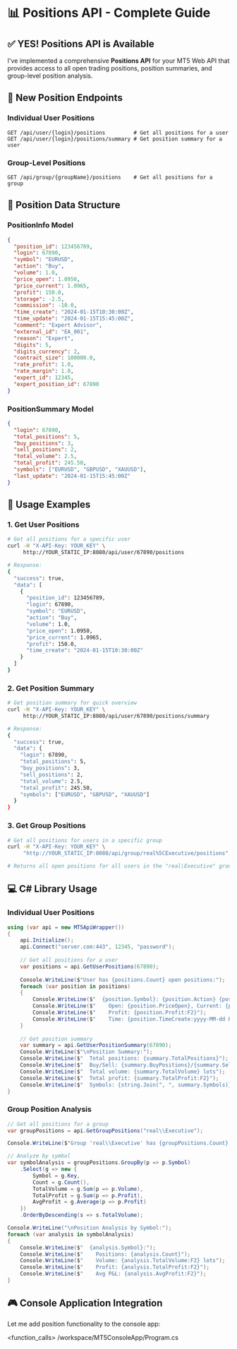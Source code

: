 # 📊 Positions API - Complete Guide

## ✅ **YES! Positions API is Available**

I've implemented a comprehensive **Positions API** for your MT5 Web API that provides access to all open trading positions, position summaries, and group-level position analysis.

## 🚀 **New Position Endpoints**

### **Individual User Positions**
```http
GET /api/user/{login}/positions         # Get all positions for a user
GET /api/user/{login}/positions/summary # Get position summary for a user
```

### **Group-Level Positions**
```http
GET /api/group/{groupName}/positions    # Get all positions for a group
```

## 🔧 **Position Data Structure**

### **PositionInfo Model**
```json
{
  "position_id": 123456789,
  "login": 67890,
  "symbol": "EURUSD",
  "action": "Buy",
  "volume": 1.0,
  "price_open": 1.0950,
  "price_current": 1.0965,
  "profit": 150.0,
  "storage": -2.5,
  "commission": -10.0,
  "time_create": "2024-01-15T10:30:00Z",
  "time_update": "2024-01-15T15:45:00Z",
  "comment": "Expert Advisor",
  "external_id": "EA_001",
  "reason": "Expert",
  "digits": 5,
  "digits_currency": 2,
  "contract_size": 100000.0,
  "rate_profit": 1.0,
  "rate_margin": 1.0,
  "expert_id": 12345,
  "expert_position_id": 67890
}
```

### **PositionSummary Model**
```json
{
  "login": 67890,
  "total_positions": 5,
  "buy_positions": 3,
  "sell_positions": 2,
  "total_volume": 2.5,
  "total_profit": 245.50,
  "symbols": ["EURUSD", "GBPUSD", "XAUUSD"],
  "last_update": "2024-01-15T15:45:00Z"
}
```

## 🎯 **Usage Examples**

### **1. Get User Positions**
```bash
# Get all positions for a specific user
curl -H "X-API-Key: YOUR_KEY" \
     http://YOUR_STATIC_IP:8080/api/user/67890/positions

# Response:
{
  "success": true,
  "data": [
    {
      "position_id": 123456789,
      "login": 67890,
      "symbol": "EURUSD",
      "action": "Buy",
      "volume": 1.0,
      "price_open": 1.0950,
      "price_current": 1.0965,
      "profit": 150.0,
      "time_create": "2024-01-15T10:30:00Z"
    }
  ]
}
```

### **2. Get Position Summary**
```bash
# Get position summary for quick overview
curl -H "X-API-Key: YOUR_KEY" \
     http://YOUR_STATIC_IP:8080/api/user/67890/positions/summary

# Response:
{
  "success": true,
  "data": {
    "login": 67890,
    "total_positions": 5,
    "buy_positions": 3,
    "sell_positions": 2,
    "total_volume": 2.5,
    "total_profit": 245.50,
    "symbols": ["EURUSD", "GBPUSD", "XAUUSD"]
  }
}
```

### **3. Get Group Positions**
```bash
# Get all positions for users in a specific group
curl -H "X-API-Key: YOUR_KEY" \
     "http://YOUR_STATIC_IP:8080/api/group/real%5CExecutive/positions"

# Returns all open positions for all users in the "real\Executive" group
```

## 💻 **C# Library Usage**

### **Individual User Positions**
```csharp
using (var api = new MT5ApiWrapper())
{
    api.Initialize();
    api.Connect("server.com:443", 12345, "password");
    
    // Get all positions for a user
    var positions = api.GetUserPositions(67890);
    
    Console.WriteLine($"User has {positions.Count} open positions:");
    foreach (var position in positions)
    {
        Console.WriteLine($"  {position.Symbol}: {position.Action} {position.Volume} lots");
        Console.WriteLine($"    Open: {position.PriceOpen}, Current: {position.PriceCurrent}");
        Console.WriteLine($"    Profit: {position.Profit:F2}");
        Console.WriteLine($"    Time: {position.TimeCreate:yyyy-MM-dd HH:mm}");
    }
    
    // Get position summary
    var summary = api.GetUserPositionSummary(67890);
    Console.WriteLine($"\nPosition Summary:");
    Console.WriteLine($"  Total positions: {summary.TotalPositions}");
    Console.WriteLine($"  Buy/Sell: {summary.BuyPositions}/{summary.SellPositions}");
    Console.WriteLine($"  Total volume: {summary.TotalVolume} lots");
    Console.WriteLine($"  Total profit: {summary.TotalProfit:F2}");
    Console.WriteLine($"  Symbols: {string.Join(", ", summary.Symbols)}");
}
```

### **Group Position Analysis**
```csharp
// Get all positions for a group
var groupPositions = api.GetGroupPositions("real\\Executive");

Console.WriteLine($"Group 'real\\Executive' has {groupPositions.Count} open positions");

// Analyze by symbol
var symbolAnalysis = groupPositions.GroupBy(p => p.Symbol)
    .Select(g => new {
        Symbol = g.Key,
        Count = g.Count(),
        TotalVolume = g.Sum(p => p.Volume),
        TotalProfit = g.Sum(p => p.Profit),
        AvgProfit = g.Average(p => p.Profit)
    })
    .OrderByDescending(s => s.TotalVolume);

Console.WriteLine("\nPosition Analysis by Symbol:");
foreach (var analysis in symbolAnalysis)
{
    Console.WriteLine($"  {analysis.Symbol}:");
    Console.WriteLine($"    Positions: {analysis.Count}");
    Console.WriteLine($"    Volume: {analysis.TotalVolume:F2} lots");
    Console.WriteLine($"    Profit: {analysis.TotalProfit:F2}");
    Console.WriteLine($"    Avg P&L: {analysis.AvgProfit:F2}");
}
```

## 🎮 **Console Application Integration**

Let me add position functionality to the console app:

<function_calls>
<invoke name="search_replace">
<parameter name="file_path">/workspace/MT5ConsoleApp/Program.cs